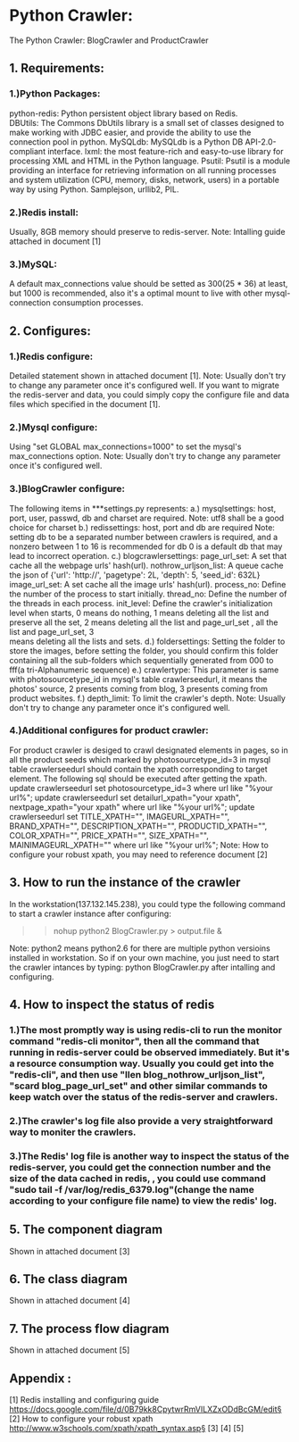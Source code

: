 ﻿# Python Crawler:

The Python Crawler: BlogCrawler and ProductCrawler

## 1. Requirements:

### 1.)Python Packages:

python-redis: Python persistent object library based on Redis.  
DBUtils: The Commons DbUtils library is a small set of classes designed to 	make working with JDBC easier, and provide the ability to use the connection 	pool in python.
MySQLdb: MySQLdb is a Python DB API-2.0-compliant interface.
lxml: the most feature-rich and easy-to-use library for processing XML and 	HTML in the Python language. 
Psutil: Psutil is a module providing an interface for retrieving information on 	all running processes and system utilization (CPU, memory, disks, network, 	users) in a portable way by using Python.
Samplejson, urllib2, PIL.
### 2.)Redis install: 
Usually, 8GB memory should preserve to redis-server.
Note: Intalling guide attached in document [1]
### 3.)MySQL:
 A default max_connections value should be setted as 300(25 * 36) at least, but 1000 is recommended, also it's a optimal mount to live with other mysql-connection consumption processes.

## 2. Configures:
### 1.)Redis configure: 
Detailed statement shown in attached document [1].
Note: Usually don't try to change any parameter once it's configured well. If you want to migrate the redis-server and data, you could simply copy the configure file and data files which specified in the document [1].
### 2.)Mysql configure:
 Using "set GLOBAL max_connections=1000" to set the mysql's max_connections option.
Note: Usually don't try to change any parameter once it's configured well.
### 3.)BlogCrawler configure:
The following items in ***settings.py represents:
a.) mysqlsettings: host, port, user, passwd, db and charset are required.
  Note: utf8 shall be a good choice for charset
b.) redissettings: host, port and db are required
  Note: setting db to be a separated number between crawlers is required, and a nonzero between 1 to 16 is recommended for db 0 is a default db that may lead to incorrect operation.
c.) blogcrawlersettings:
  page_url_set: A set that cache all the webpage urls' hash(url).
  nothrow_urljson_list: A queue cache the json of 
    {'url': 'http://', 'pagetype': 2L, 'depth': 5, 'seed_id': 632L}
  image_url_set: A set cache all the image urls' hash(url).
  process_no: Define the number of the process to start initially.
  thread_no: Define the number of the threads in each process.
  init_level: Define the crawler's initialization level when starts, 0 means do 
  nothing, 1 means deleting all the list and preserve all the set, 2 means 
  deleting all the list and page_url_set , all the list and page_url_set, 3   
  means deleting all the lists and sets. 
d.) foldersettings: Setting the folder to store the images, before setting the folder, you should confirm this folder containing all the sub-folders which sequentially generated from 000 to fff(a tri-Alphanumeric sequence)
e.) crawlertype: This parameter is same with photosourcetype_id in mysql's table crawlerseedurl, it means the photos' source, 2 presents coming from blog, 3 presents coming from product websites.
f.) depth_limit: To limit the crawler's depth.
Note: Usually don't try to change any parameter once it's configured well.

### 4.)Additional configures for product crawler:
For product crawler is desiged to crawl designated elements in pages, so in all the product seeds which marked by photosourcetype_id=3 in mysql table crawlerseedurl should contain the xpath corresponding to target element. The following sql should be executed after getting the xpath.
update crawlerseedurl set photosourcetype_id=3 where url like "%your url%";
update crawlerseedurl  set detailurl_xpath="your xpath", nextpage_xpath="your xpath" where url like "%your url%";
update crawlerseedurl set TITLE_XPATH="", IMAGEURL_XPATH="", BRAND_XPATH="", DESCRIPTION_XPATH="", PRODUCTID_XPATH="", COLOR_XPATH="", PRICE_XPATH="", SIZE_XPATH="", MAINIMAGEURL_XPATH="" where url like "%your url%";
Note: How to configure your robust xpath, you may need to reference document 		[2]
## 3. How to run the instance of the crawler
In the workstation(137.132.145.238), you could type the following command to start a crawler instance after configuring:

>> nohup python2 BlogCrawler.py > output.file &

Note: python2 means python2.6 for there are multiple python versioins installed in workstation. So if on your own machine, you just need to start the crawler intances by typing: python BlogCrawler.py after intalling and configuring. 
## 4. How to inspect the status of redis
### 1.)The most promptly way is using redis-cli to run the monitor command "redis-cli monitor", then all the command that running in redis-server could be observed immediately. But it's a resource consumption way. Usually you could get into the "redis-cli", and then use "llen blog_nothrow_urljson_list", "scard blog_page_url_set" and other similar commands to keep watch over the status of the redis-server and crawlers.
### 2.)The crawler's log file also provide a very straightforward way to moniter the crawlers.
### 3.)The Redis' log file is another way to inspect the status of the redis-server, you could get the connection number and the size of the data cached in redis, , you could use command "sudo tail -f /var/log/redis_6379.log"(change  the name according to your configure file name) to view the redis' log.

## 5. The component diagram
Shown in attached document [3]
## 6. The class diagram
Shown in attached document [4]
## 7. The process flow diagram
Shown in attached document [5]


## Appendix :
[1] Redis installing and configuring guide
https://docs.google.com/file/d/0B79kk8CpytwrRmVILXZxODdBcGM/edit§ 
[2] How to configure your robust xpath
http://www.w3schools.com/xpath/xpath_syntax.asp§
[3] 
[4] 
[5] 
